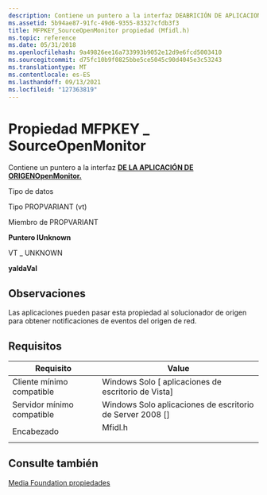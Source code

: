 ```yaml
---
description: Contiene un puntero a la interfaz DEABRICIÓN DE APLICACIONES DE ORIGENOPENMonitor.
ms.assetid: 5b94ae87-91fc-49d6-9355-83327cfdb3f3
title: MFPKEY_SourceOpenMonitor propiedad (Mfidl.h)
ms.topic: reference
ms.date: 05/31/2018
ms.openlocfilehash: 9a49826ee16a733993b9052e12d9e6fcd5003410
ms.sourcegitcommit: d75fc10b9f0825bbe5ce5045c90d4045e3c53243
ms.translationtype: MT
ms.contentlocale: es-ES
ms.lasthandoff: 09/13/2021
ms.locfileid: "127363819"
---
```

# <a name="mfpkey_sourceopenmonitor-property"></a>Propiedad MFPKEY \_ SourceOpenMonitor

Contiene un puntero a la interfaz [**DE LA APLICACIÓN DE ORIGENOpenMonitor.**](/windows/desktop/api/mfidl/nn-mfidl-imfsourceopenmonitor)



Tipo de datos

Tipo PROPVARIANT (vt)

Miembro de PROPVARIANT

**Puntero IUnknown**

VT \_ UNKNOWN

**yaldaVal**



## <a name="remarks"></a>Observaciones

Las aplicaciones pueden pasar esta propiedad al solucionador de origen para obtener notificaciones de eventos del origen de red.

## <a name="requirements"></a>Requisitos



| Requisito | Value |
|-------------------------------------|------------------------------------------------------------------------------------|
| Cliente mínimo compatible<br/> | Windows Solo \[ aplicaciones de escritorio de Vista\]<br/>                                     |
| Servidor mínimo compatible<br/> | Windows Solo aplicaciones de escritorio de Server 2008 \[\]<br/>                               |
| Encabezado<br/>                   | <dl> <dt>Mfidl.h</dt> </dl> |



## <a name="see-also"></a>Consulte también

<dl> <dt>

[Media Foundation propiedades](media-foundation-properties.md)
</dt> </dl>

 

 




